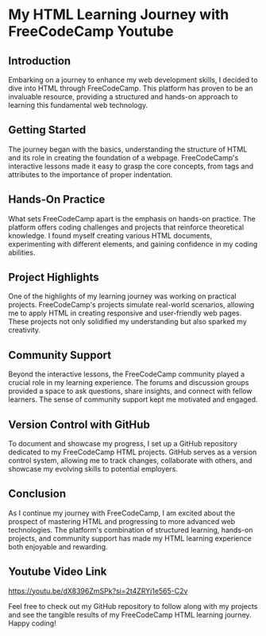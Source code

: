 # My HTML Learning Journey with FreeCodeCamp Youtube

## Introduction 
Embarking on a journey to enhance my web development skills, I decided to dive into HTML through FreeCodeCamp. This platform has proven to be an invaluable resource, providing a structured and hands-on approach to learning this fundamental web technology.
   
## Getting Started
The journey began with the basics, understanding the structure of HTML and its role in creating the foundation of a webpage. FreeCodeCamp's interactive lessons made it easy to grasp the core concepts, from tags and attributes to the importance of proper indentation. 
 
## Hands-On Practice
What sets FreeCodeCamp apart is the emphasis on hands-on practice. The platform offers coding challenges and projects that reinforce theoretical knowledge. I found myself creating various HTML documents, experimenting with different elements, and gaining confidence in my coding abilities.

## Project Highlights
One of the highlights of my learning journey was working on practical projects. FreeCodeCamp's projects simulate real-world scenarios, allowing me to apply HTML in creating responsive and user-friendly web pages. These projects not only solidified my understanding but also sparked my creativity.

## Community Support
Beyond the interactive lessons, the FreeCodeCamp community played a crucial role in my learning experience. The forums and discussion groups provided a space to ask questions, share insights, and connect with fellow learners. The sense of community support kept me motivated and engaged.

## Version Control with GitHub
To document and showcase my progress, I set up a GitHub repository dedicated to my FreeCodeCamp HTML projects. GitHub serves as a version control system, allowing me to track changes, collaborate with others, and showcase my evolving skills to potential employers.

## Conclusion
As I continue my journey with FreeCodeCamp, I am excited about the prospect of mastering HTML and progressing to more advanced web technologies. The platform's combination of structured learning, hands-on projects, and community support has made my HTML learning experience both enjoyable and rewarding. 

## Youtube Video Link
https://youtu.be/dX8396ZmSPk?si=2t4ZRYj1e565-C2v

Feel free to check out my GitHub repository to follow along with my projects and see the tangible results of my FreeCodeCamp HTML learning journey. Happy coding!
